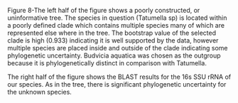 Figure 8-The left half of the figure shows a poorly constructed, or uninformative tree. The species in question (Tatumella sp) is located within a poorly defined clade which contains multiple species many of which are represented else where in the tree. The bootstrap value of the selected clade is high (0.933) indicating it is well supported by the data, however multiple species are placed inside and outside of the clade indicating some phylogenetic uncertainty. Budvicia aquatica was chosen as the outgroup because it is phylogenetically distinct in comparison with Tatumella.

The right half of the figure shows the BLAST results for the 16s SSU rRNA of our species. As in the tree, there is significant phylogenetic uncertainty for the unknown species.